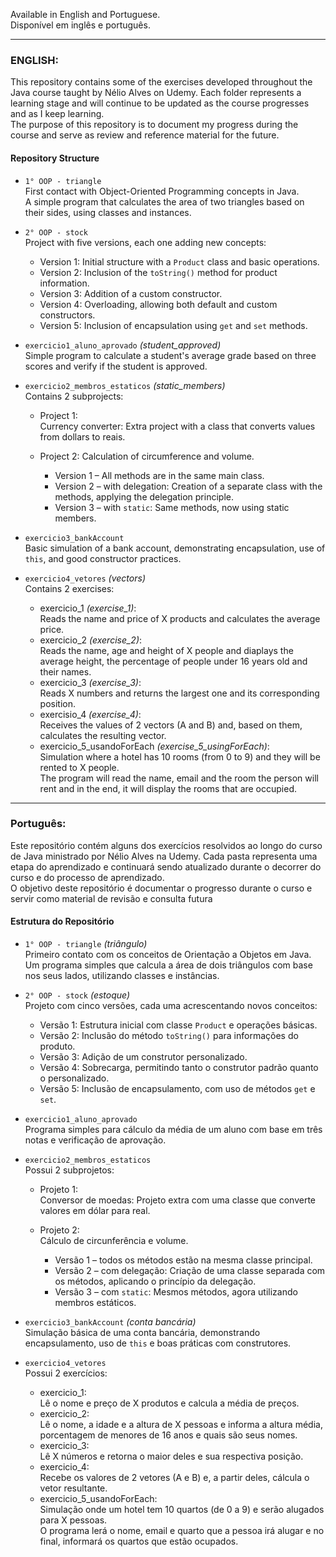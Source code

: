 
Available in English and Portuguese.  
Disponível em inglês e português.

---

### ENGLISH:

This repository contains some of the exercises developed throughout the Java course taught by Nélio Alves on Udemy. Each folder represents a learning stage and will continue to be updated as the course progresses and as I keep learning.  
The purpose of this repository is to document my progress during the course and serve as review and reference material for the future.

#### Repository Structure

- `1° OOP - triangle`  
        First contact with Object-Oriented Programming concepts in Java.  
        A simple program that calculates the area of two triangles based on their sides, using classes and instances.

- `2° OOP - stock`  
  Project with five versions, each one adding new concepts:
  - Version 1: Initial structure with a `Product` class and basic operations.
  - Version 2: Inclusion of the `toString()` method for product information.
  - Version 3: Addition of a custom constructor.
  - Version 4: Overloading, allowing both default and custom constructors.
  - Version 5: Inclusion of encapsulation using `get` and `set` methods.

- `exercicio1_aluno_aprovado` _(student_approved)_  
        Simple program to calculate a student's average grade based on three scores and verify if the student is approved.

- `exercicio2_membros_estaticos` _(static_members)_  
        Contains 2 subprojects:
  - Project 1:  
    Currency converter: Extra project with a class that converts values from dollars to reais.

  - Project 2: 
    Calculation of circumference and volume.
    - Version 1 – All methods are in the same main class.
    - Version 2 – with delegation: Creation of a separate class with the methods, applying the delegation principle.
    - Version 3 – with `static`: Same methods, now using static members.

- `exercicio3_bankAccount`  
        Basic simulation of a bank account, demonstrating encapsulation, use of `this`, and good constructor practices.

- `exercicio4_vetores` _(vectors)_  
  Contains 2 exercises:
  - exercicio_1 _(exercise_1)_:  
    Reads the name and price of X products and calculates the average price.
  - exercicio_2 _(exercise_2)_:  
    Reads the name, age and height of X people and diaplays the average height, the percentage of people under 16 years old and their names.
  - exercicio_3 _(exercise_3)_:  
    Reads X numbers and returns the largest one and its corresponding position.
  - exercisio_4 _(exercise_4)_:  
    Receives the values of 2 vectors (A and B) and, based on them, calculates the resulting vector.
  - exercicio_5_usandoForEach _(exercise_5_usingForEach)_:  
    Simulation where a hotel has 10 rooms (from 0 to 9) and they will be rented to X people.  
    The program will read the name, email and the room the person will rent and in the end, it will display the rooms that are occupied.


---


### Português:

Este repositório contém alguns dos exercícios resolvidos ao longo do curso de Java ministrado por Nélio Alves na Udemy. Cada pasta representa uma etapa do aprendizado e continuará sendo atualizado durante o decorrer do curso e do processo de aprendizado.  
O objetivo deste repositório é documentar o progresso durante o curso e servir como material de revisão e consulta futura

#### Estrutura do Repositório

- `1° OOP - triangle`  _(triângulo)_  
  Primeiro contato com os conceitos de Orientação a Objetos em Java.  
  Um programa simples que calcula a área de dois triângulos com base nos seus lados, utilizando classes e instâncias.

- `2° OOP - stock`  _(estoque)_  
  Projeto com cinco versões, cada uma acrescentando novos conceitos:
  - Versão 1: Estrutura inicial com classe `Product` e operações básicas.
  - Versão 2: Inclusão do método `toString()` para informações do produto.
  - Versão 3: Adição de um construtor personalizado.
  - Versão 4: Sobrecarga, permitindo tanto o construtor padrão quanto o personalizado.  
  - Versão 5: Inclusão de encapsulamento, com uso de métodos `get` e `set`.  

- `exercicio1_aluno_aprovado`  
  Programa simples para cálculo da média de um aluno com base em três notas e verificação de aprovação.

- `exercicio2_membros_estaticos`  
  Possui 2 subprojetos:
  - Projeto 1:  
    Conversor de moedas: Projeto extra com uma classe que converte valores em dólar para real.
    
  - Projeto 2:  
    Cálculo de circunferência e volume.
    - Versão 1 – todos os métodos estão na mesma classe principal.
    - Versão 2 – com delegação: Criação de uma classe separada com os métodos, aplicando o princípio da delegação.
    - Versão 3 – com `static`: Mesmos métodos, agora utilizando membros estáticos.

- `exercicio3_bankAccount` _(conta bancária)_  
  Simulação básica de uma conta bancária, demonstrando encapsulamento, uso de `this` e boas práticas com construtores.

- `exercicio4_vetores`  
  Possui 2 exercícios:
  - exercicio_1:  
    Lê o nome e preço de X produtos e calcula a média de preços.
  - exercicio_2:  
    Lê o nome, a idade e a altura de X pessoas e informa a altura média, porcentagem de menores de 16 anos e quais são seus nomes.
  - exercicio_3:  
    Lê X números e retorna o maior deles e sua respectiva posição.
  - exercicio_4:  
    Recebe os valores de 2 vetores (A e B) e, a partir deles, cálcula o vetor resultante.
  - exercicio_5_usandoForEach:  
    Simulação onde um hotel tem 10 quartos (de 0 a 9) e serão alugados para X pessoas.  
    O programa lerá o nome, email e quarto que a pessoa irá alugar e no final, informará os quartos que estão ocupados.